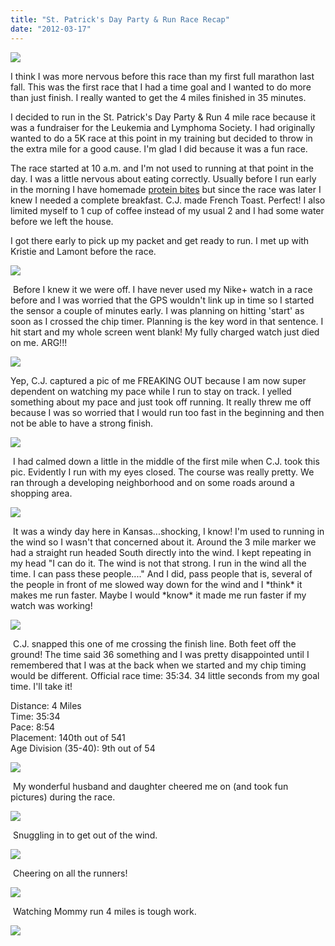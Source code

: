 ```yaml
---
title: "St. Patrick's Day Party & Run Race Recap"
date: "2012-03-17"
---
```


[![](images/IMG_3869.JPG)](http://2.bp.blogspot.com/-Dah0bSAIpd8/T2TpPSdZ9cI/AAAAAAAAAVY/sIngo7cMK4M/s1600/IMG_3869.JPG)

  
I think I was more nervous before this race than my first full marathon last fall. This was the first race that I had a time goal and I wanted to do more than just finish. I really wanted to get the 4 miles finished in 35 minutes.  
  
I decided to run in the St. Patrick's Day Party & Run 4 mile race because it was a fundraiser for the Leukemia and Lymphoma Society. I had originally wanted to do a 5K race at this point in my training but decided to throw in the extra mile for a good cause. I'm glad I did because it was a fun race.  
  
The race started at 10 a.m. and I'm not used to running at that point in the day. I was a little nervous about eating correctly. Usually before I run early in the morning I have homemade [protein bites](http://gimmesomeoven.com/no-bake-energy-bites/) but since the race was later I knew I needed a complete breakfast. C.J. made French Toast. Perfect! I also limited myself to 1 cup of coffee instead of my usual 2 and I had some water before we left the house.  
  
I got there early to pick up my packet and get ready to run. I met up with Kristie and Lamont before the race.  
  

[![](images/IMG_3870.JPG)](http://4.bp.blogspot.com/-krcMxHKaMXI/T2TpHnCBtTI/AAAAAAAAAVQ/tEyFdqH_P94/s1600/IMG_3870.JPG)

 Before I knew it we were off. I have never used my Nike+ watch in a race before and I was worried that the GPS wouldn't link up in time so I started the sensor a couple of minutes early. I was planning on hitting 'start' as soon as I crossed the chip timer. Planning is the key word in that sentence. I hit start and my whole screen went blank! My fully charged watch just died on me. ARG!!!  

[![](images/IMG_3871.JPG)](http://2.bp.blogspot.com/-tYsrVGs5tp8/T2TrMJIyL0I/AAAAAAAAAXQ/o821L-7OyTM/s1600/IMG_3871.JPG)

Yep, C.J. captured a pic of me FREAKING OUT because I am now super dependent on watching my pace while I run to stay on track. I yelled something about my pace and just took off running. It really threw me off because I was so worried that I would run too fast in the beginning and then not be able to have a strong finish.  

[![](images/IMG_3873.JPG)](http://3.bp.blogspot.com/-BeBlx4a764Y/T2Tpg2pZwMI/AAAAAAAAAVo/f9UGohjSWjc/s1600/IMG_3873.JPG)

 I had calmed down a little in the middle of the first mile when C.J. took this pic. Evidently I run with my eyes closed. The course was really pretty. We ran through a developing neighborhood and on some roads around a shopping area.  

[![](images/IMG_3876.JPG)](http://3.bp.blogspot.com/-waEyRVZLXPs/T2Tp6xukQOI/AAAAAAAAAWA/c-nREvzKGe4/s1600/IMG_3876.JPG)

 It was a windy day here in Kansas...shocking, I know! I'm used to running in the wind so I wasn't that concerned about it. Around the 3 mile marker we had a straight run headed South directly into the wind. I kept repeating in my head "I can do it. The wind is not that strong. I run in the wind all the time. I can pass these people...." And I did, pass people that is, several of the people in front of me slowed way down for the wind and I \*think\* it makes me run faster. Maybe I would \*know\* it made me run faster if my watch was working!  

[![](images/IMG_3877.JPG)](http://1.bp.blogspot.com/-6hk5b_6UbL8/T2TqClMdCJI/AAAAAAAAAWI/lAzcAx4M1PA/s1600/IMG_3877.JPG)

 C.J. snapped this one of me crossing the finish line. Both feet off the ground! The time said 36 something and I was pretty disappointed until I remembered that I was at the back when we started and my chip timing would be different. Official race time: 35:34. 34 little seconds from my goal time. I'll take it!  
  
Distance: 4 Miles  
Time: 35:34  
Pace: 8:54  
Placement: 140th out of 541  
Age Division (35-40): 9th out of 54  
  

[![](images/IMG_3878.JPG)](http://2.bp.blogspot.com/-GmBIStfHk7I/T2TqNnk0fqI/AAAAAAAAAWQ/IF57Ui3_wRg/s1600/IMG_3878.JPG)

 My wonderful husband and daughter cheered me on (and took fun pictures) during the race.

[![](images/IMG_3881.JPG)](http://4.bp.blogspot.com/-29DN3H_YSqI/T2TqgovixdI/AAAAAAAAAWg/64E-_CyGM2Y/s1600/IMG_3881.JPG)

 Snuggling in to get out of the wind.

[![](images/IMG_3882.JPG)](http://3.bp.blogspot.com/-5cYp3vRj7jY/T2TqqyUpRvI/AAAAAAAAAWo/6EEaUzg_i9w/s1600/IMG_3882.JPG)

 Cheering on all the runners!

[![](images/IMG_3885.JPG)](http://3.bp.blogspot.com/--EVpFOcKgms/T2TrDk_U_vI/AAAAAAAAAXA/-8kLpggjN0A/s1600/IMG_3885.JPG)

 Watching Mommy run 4 miles is tough work. 

[![](images/IMG_3886.JPG)](http://3.bp.blogspot.com/-tnNibhDk4Bc/T2TrLC3QpTI/AAAAAAAAAXI/02ZB4oGLPQg/s1600/IMG_3886.JPG)
